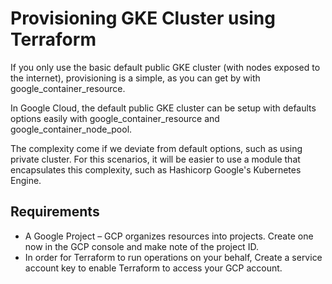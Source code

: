 # Provisioning GKE Cluster using Terraform

If you only use the basic default public GKE cluster (with nodes exposed to the internet), provisioning is a simple, as you can get by with google_container_resource.

In Google Cloud, the default public GKE cluster can be setup with defaults options easily with google_container_resource and google_container_node_pool.

The complexity come if we deviate from default options, such as using private cluster. For this scenarios, it will be easier to use a module that encapsulates this complexity, such as Hashicorp Google's Kubernetes Engine.

## Requirements

- A Google Project – GCP organizes resources into projects. Create one now in the GCP console and make note of the project ID.
- In order for Terraform to run operations on your behalf, Create a service account key to enable Terraform to access your GCP account.

